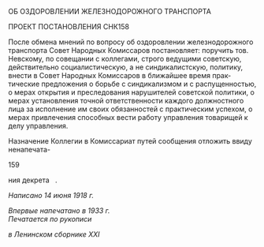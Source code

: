 ОБ ОЗДОРОВЛЕНИИ ЖЕЛЕЗНОДОРОЖНОГО ТРАНСПОРТА

ПРОЕКТ ПОСТАНОВЛЕНИЯ СНК158

После обмена мнений по вопросу об оздоровлении железнодорожного транспорта Совет Народных Комиссаров постановляет: поручить тов. Невскому, по совещании с коллегами, строго ведущими советскую, действительно социалистическую, а не синди­калистскую, политику, внести в Совет Народных Комиссаров в ближайшее время прак­тические предложения о борьбе с синдикализмом и с распущенностью, о мерах откры­тия и преследования нарушителей советской политики, о мерах установления точной ответственности каждого должностного лица за исполнение им своих обязанностей с практическим успехом, о мерах привлечения способных вести работу управления това­рищей к делу управления.

Назначение Коллегии в Комиссариат путей сообщения отложить ввиду ненапечата-

159

ния декрета   .

_Написано 14 июня 1918 г._

_Впервые напечатано в 1933 г.                                                             Печатается по рукописи_

_в Ленинском сборнике_ _XXI_
